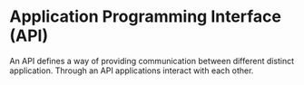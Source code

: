 # Application Programming Interface (API)

An API defines a way of providing communication between different distinct application. Through an API applications interact with each other.
